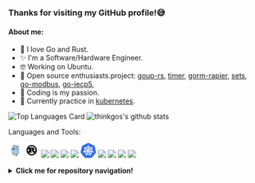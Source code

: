 ### Thanks for visiting my GitHub profile!:sweat_smile:

#### About me:

- :stars: I love Go and Rust.
- :sparkles: I'm a Software/Hardware Engineer.
- 🤓 Working on Ubuntu.
- :star2: Open source enthusiasts.project: [goup-rs](https://github.com/thinkgos/goup-rs), [timer](https://github.com/thinkgos/timer), [gorm-rapier](https://github.com/thinkgos/gorm-rapier), [sets](https://github.com/thinkgos/sets), [go-modbus](https://github.com/things-go/go-modbus), [go-iecp5](https://github.com/thinkgos/go-iecp5),
- :yellow_heart: Coding is my passion.
- :dizzy: Currently practice in [kubernetes](https://github.com/kubernetes/kubernetes).

![Top Languages Card](https://github-readme-stats.vercel.app/api/top-langs/?username=thinkgos&theme=radical&hide=html,c)
![thinkgos's github stats](https://github-readme-stats.vercel.app/api?username=thinkgos&show_icons=true&include_all_commits=false&count_private=true&theme=radical&line_height=40)

Languages and Tools:

<code><img height="30" src="https://github.com/thinkgos/thinkgos/blob/master/asserts/go.png"></code>
<code><img height="30" src="https://github.com/thinkgos/thinkgos/blob/master/asserts/rust.svg"></code>
<code><img height="30" src="https://github.com/thinkgos/thinkgos/blob/master/asserts/c.jpeg"></code>
<code><img height="30" src="https://github.com/thinkgos/thinkgos/blob/master/asserts/bash.jpg"></code>
<code><img height="30" src="https://github.com/thinkgos/thinkgos/blob/master/asserts/linux.jpg"></code>
<code><img height="30" src="https://github.com/thinkgos/thinkgos/blob/master/asserts/docker.jpg"></code>
<code><img height="30" src="https://github.com/thinkgos/thinkgos/blob/master/asserts/kubernetes.jpeg"></code>
<code><img height="30" src="https://github.com/thinkgos/thinkgos/blob/master/asserts/visual-studio-code.png"></code>
<code><img height="30" src="https://github.com/thinkgos/thinkgos/blob/master/asserts/goland.png"></code>
<code><img height="30" src="https://github.com/thinkgos/thinkgos/blob/master/asserts/clion.png"></code>
<code><img height="30" src="https://github.com/thinkgos/thinkgos/blob/master/asserts/typora.jpg"></code>

<details>
  <summary><b>Click me for repository navigation!</b></summary>

| Repository | Language | Star | License |Coverage | Tag | Description |
|---|---| ---| ---| ---| ---| ---|
| [goup-rs](https://github.com/thinkgos/goup-rs) | ![GitHub top language](https://img.shields.io/github/languages/top/thinkgos/goup-rs) | ![GitHub Repo stars](https://img.shields.io/github/stars/thinkgos/goup-rs) | ![GitHub License](https://img.shields.io/github/license/thinkgos/goup-rs) | | ![GitHub Tag](https://img.shields.io/github/v/tag/thinkgos/goup-rs) | |
| [timer](https://github.com/thinkgos/timer) | ![GitHub top language](https://img.shields.io/github/languages/top/thinkgos/timer) | ![GitHub Repo stars](https://img.shields.io/github/stars/thinkgos/timer) | ![GitHub License](https://img.shields.io/github/license/thinkgos/timer) | ![Codecov](https://img.shields.io/codecov/c/github/thinkgos/timer) | ![GitHub Tag](https://img.shields.io/github/v/tag/thinkgos/timer) | |
| [sets](https://github.com/thinkgos/sets) | ![GitHub top language](https://img.shields.io/github/languages/top/thinkgos/sets) | ![GitHub Repo stars](https://img.shields.io/github/stars/thinkgos/sets) | ![GitHub License](https://img.shields.io/github/license/thinkgos/sets) | ![Codecov](https://img.shields.io/codecov/c/github/thinkgos/sets) | ![GitHub Tag](https://img.shields.io/github/v/tag/thinkgos/sets) | |
| [http-signature-go](https://github.com/thinkgos/http-signature-go) | ![GitHub top language](https://img.shields.io/github/languages/top/thinkgos/http-signature-go) | ![GitHub Repo stars](https://img.shields.io/github/stars/thinkgos/http-signature-go) | ![GitHub License](https://img.shields.io/github/license/thinkgos/http-signature-go) | ![Codecov](https://img.shields.io/codecov/c/github/thinkgos/http-signature-go) | ![GitHub Tag](https://img.shields.io/github/v/tag/thinkgos/http-signature-go) | |
| [gorm-rapier](https://github.com/thinkgos/gorm-rapier) | ![GitHub top language](https://img.shields.io/github/languages/top/thinkgos/gorm-rapier) | ![GitHub Repo stars](https://img.shields.io/github/stars/thinkgos/gorm-rapier) | ![GitHub License](https://img.shields.io/github/license/thinkgos/gorm-rapier) | ![Codecov](https://img.shields.io/codecov/c/github/thinkgos/gorm-rapier) | ![GitHub Tag](https://img.shields.io/github/v/tag/thinkgos/gorm-rapier) | |
| [go-socks5](https://github.com/thinkgos/go-socks5) | ![GitHub top language](https://img.shields.io/github/languages/top/thinkgos/go-socks5) | ![GitHub Repo stars](https://img.shields.io/github/stars/thinkgos/go-socks5) | ![GitHub License](https://img.shields.io/github/license/thinkgos/go-socks5) | ![Codecov](https://img.shields.io/codecov/c/github/thinkgos/go-socks5) | ![GitHub Tag](https://img.shields.io/github/v/tag/thinkgos/go-socks5) | |
| [go-iecp5](https://github.com/thinkgos/go-iecp5) | ![GitHub top language](https://img.shields.io/github/languages/top/thinkgos/go-iecp5) | ![GitHub Repo stars](https://img.shields.io/github/stars/thinkgos/go-iecp5) | ![GitHub License](https://img.shields.io/github/license/thinkgos/go-iecp5) | ![Codecov](https://img.shields.io/codecov/c/github/thinkgos/go-iecp5) | ![GitHub Tag](https://img.shields.io/github/v/tag/thinkgos/go-iecp5) | |
| [go-modbus](https://github.com/things-go/go-modbus) | ![GitHub top language](https://img.shields.io/github/languages/top/things-go/go-modbus) | ![GitHub Repo stars](https://img.shields.io/github/stars/things-go/go-modbus) | ![GitHub License](https://img.shields.io/github/license/things-go/go-modbus) | ![Codecov](https://img.shields.io/codecov/c/github/things-go/go-modbus) | ![GitHub Tag](https://img.shields.io/github/v/tag/things-go/go-modbus) | |
| [sqlcipher-gorm](https://github.com/thinkgos/sqlcipher-gorm) | ![GitHub top language](https://img.shields.io/github/languages/top/thinkgos/sqlcipher-gorm) | ![GitHub Repo stars](https://img.shields.io/github/stars/thinkgos/sqlcipher-gorm) | ![GitHub License](https://img.shields.io/github/license/thinkgos/sqlcipher-gorm) | ![Codecov](https://img.shields.io/codecov/c/github/thinkgos/sqlcipher-gorm) | ![GitHub Tag](https://img.shields.io/github/v/tag/thinkgos/sqlcipher-gorm) | |
| [go-sqlcipher](https://github.com/thinkgos/go-sqlcipher) | ![GitHub top language](https://img.shields.io/github/languages/top/thinkgos/go-sqlcipher) | ![GitHub Repo stars](https://img.shields.io/github/stars/thinkgos/go-sqlcipher) | ![GitHub License](https://img.shields.io/github/license/thinkgos/go-sqlcipher) | ![Codecov](https://img.shields.io/codecov/c/github/thinkgos/go-sqlcipher) | ![GitHub Tag](https://img.shields.io/github/v/tag/thinkgos/go-sqlcipher) | |
| [tdengine-gorm](https://github.com/thinkgos/tdengine-gorm) | ![GitHub top language](https://img.shields.io/github/languages/top/thinkgos/tdengine-gorm) | ![GitHub Repo stars](https://img.shields.io/github/stars/thinkgos/tdengine-gorm) | ![GitHub License](https://img.shields.io/github/license/thinkgos/tdengine-gorm) | ![Codecov](https://img.shields.io/codecov/c/github/thinkgos/tdengine-gorm) | ![GitHub Tag](https://img.shields.io/github/v/tag/thinkgos/tdengine-gorm) | |
| [limiter](https://github.com/thinkgos/limiter) | ![GitHub top language](https://img.shields.io/github/languages/top/thinkgos/limiter) | ![GitHub Repo stars](https://img.shields.io/github/stars/thinkgos/limiter) | ![GitHub License](https://img.shields.io/github/license/thinkgos/limiter) | ![Codecov](https://img.shields.io/codecov/c/github/thinkgos/limiter) | ![GitHub Tag](https://img.shields.io/github/v/tag/thinkgos/limiter) | |
| [logger](https://github.com/thinkgos/logger) | ![GitHub top language](https://img.shields.io/github/languages/top/thinkgos/logger) | ![GitHub Repo stars](https://img.shields.io/github/stars/thinkgos/logger) | ![GitHub License](https://img.shields.io/github/license/thinkgos/logger) | ![Codecov](https://img.shields.io/codecov/c/github/thinkgos/logger) | ![GitHub Tag](https://img.shields.io/github/v/tag/thinkgos/logger) | |

</details>
